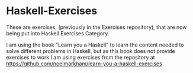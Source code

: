 # Haskell-Exercises
These are exercises, (previously in the Exercises repository), that are now being put into Haskell Exercises Category.

I am using the book "Learn you a Haskell" to learn the content needed to solve different problems in Haskell, but as 
this book does not provide exercises to work I am using exercises from the repository at https://github.com/noelmarkham/learn-you-a-haskell-exercises
